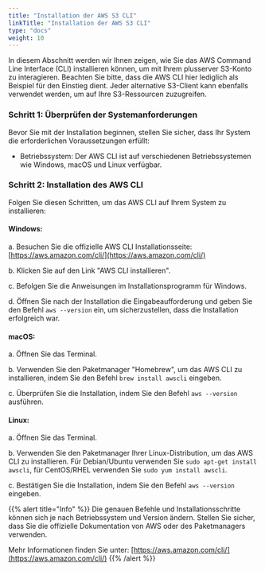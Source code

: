 ```yaml
---
title: "Installation der AWS S3 CLI"
linkTitle: "Installation der AWS S3 CLI"
type: "docs"
weight: 10
---
```

In diesem Abschnitt werden wir Ihnen zeigen, wie Sie das AWS Command Line Interface (CLI) installieren können, um mit Ihrem plusserver S3-Konto zu interagieren. Beachten Sie bitte, dass die AWS CLI hier lediglich als Beispiel für den Einstieg dient. Jeder alternative S3-Client kann ebenfalls verwendet werden, um auf Ihre S3-Ressourcen zuzugreifen.

### Schritt 1: Überprüfen der Systemanforderungen

Bevor Sie mit der Installation beginnen, stellen Sie sicher, dass Ihr System die erforderlichen Voraussetzungen erfüllt:

- Betriebssystem: Der AWS CLI ist auf verschiedenen Betriebssystemen wie Windows, macOS und Linux verfügbar.

### Schritt 2: Installation des AWS CLI

Folgen Sie diesen Schritten, um das AWS CLI auf Ihrem System zu installieren:

#### Windows:

a. Besuchen Sie die offizielle AWS CLI Installationsseite: [https://aws.amazon.com/cli/](https://aws.amazon.com/cli/)

b. Klicken Sie auf den Link "AWS CLI installieren".

c. Befolgen Sie die Anweisungen im Installationsprogramm für Windows.

d. Öffnen Sie nach der Installation die Eingabeaufforderung und geben Sie den Befehl `aws --version` ein, um sicherzustellen, dass die Installation erfolgreich war.

#### macOS:

a. Öffnen Sie das Terminal.

b. Verwenden Sie den Paketmanager "Homebrew", um das AWS CLI zu installieren, indem Sie den Befehl `brew install awscli` eingeben.

c. Überprüfen Sie die Installation, indem Sie den Befehl `aws --version` ausführen.

#### Linux:

a. Öffnen Sie das Terminal.

b. Verwenden Sie den Paketmanager Ihrer Linux-Distribution, um das AWS CLI zu installieren. Für Debian/Ubuntu verwenden Sie `sudo apt-get install awscli`, für CentOS/RHEL verwenden Sie `sudo yum install awscli`.

c. Bestätigen Sie die Installation, indem Sie den Befehl `aws --version` eingeben.

{{% alert title="Info" %}}
Die genauen Befehle und Installationsschritte können sich je nach Betriebssystem und Version ändern. Stellen Sie sicher, dass Sie die offizielle Dokumentation von AWS oder des Paketmanagers verwenden.

Mehr Informationen finden Sie unter: [https://aws.amazon.com/cli/](https://aws.amazon.com/cli/)
{{% /alert %}}